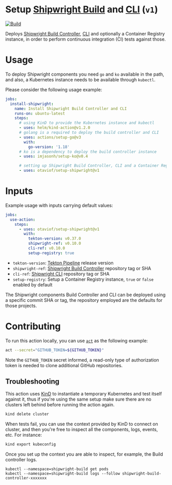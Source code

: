 # Setup [Shipwright Build][shpBuild] and [CLI][shpCLI] (`v1`)

[![Build][useActionBadgeSVG]](https://github.com/imjasonh/setup-ko/actions/workflows/use-action.yaml)

Deploys [Shipwright Build Controller][shpBuild], [CLI][shpCLI] and optionally a Container Registry instance, in order to perform continuous integration (CI) tests against those.

# Usage

To deploy Shipwright components you need `go` and `ko` available in the path, and also, a Kubernetes instance needs to be available through `kubectl`.

Please consider the following usage example:

```yml
jobs:
  install-shipwright:
    name: Install Shipwright Build Controller and CLI
    runs-on: ubuntu-latest
    steps:
      # using KinD to provide the Kubernetes instance and kubectl
      - uses: helm/kind-action@v1.2.0
      # golang is a required to deploy the build controller and CLI
      - uses: actions/setup-go@v3
        with:
          go-version: '1.18'
      # ko is a dependency to deploy the build controller instance
      - uses: imjasonh/setup-ko@v0.4

      # setting up Shipwright Build Controller, CLI and a Container Registry
      - uses: otaviof/setup-shipwright@v1
```

# Inputs

Example usage with inputs carrying default values:

```yml
jobs:
  use-action:
    steps:
      - uses: otaviof/setup-shipwright@v1
        with:
          tekton-version: v0.37.0
          shipwright-ref: v0.10.0
          cli-ref: v0.10.0
          setup-registry: true
```

- `tekton-version`: [Tekton Pipeline][tektonPipeline] release version 
- `shipwright-ref`: [Shipwright Build Controller][shpBuild] repository tag or SHA
- `cli-ref`: [Shipwright CLI][shpCLI] repository tag or SHA
- `setup-registry`: Setup a Container Registry instance, `true` or `false` enabled by default

The Shipwright components Build Controller and CLI can be deployed using a specific commit SHA or tag, the repository employed are the defaults for those projects.

# Contributing

To run this action locally, you can use [`act`][nektosAct] as the following example:

```bash
act --secret="GITHUB_TOKEN=${GITHUB_TOKEN}"
```

Note the `GITHUB_TOKEN` secret informed, a read-only type of authorization token is needed to clone additional GitHub repositories.

## Troubleshooting

This action uses [KinD][kind] to instantiate a temporary Kubernetes and test itself against it, thus if you're using the same setup make sure there are no clusters left behind before running the action again.

```bash
kind delete cluster
```

When tests fail, you can use the context provided by KinD to connect on cluster, and then you're free to inspect all the components, logs, events, etc. For instance:

```bash
kind export kubeconfig
```

Once you set up the context you are able to inspect, for example, the Build controller logs.

```
kubectl --namespace=shipwright-build get pods
kubectl --namespace=shipwright-build logs --follow shipwright-build-controller-xxxxxxx
```

[shpBuild]: https://github.com/shipwright-io/build
[shpCLI]: https://github.com/shipwright-io/cli
[useAction]: https://github.com/otaviof/setup-shipwright/actions/workflows/use-action.yaml
[useActionBadgeSVG]:  https://github.com/otaviof/setup-shipwright/actions/workflows/use-action.yaml/badge.svg
[tektonPipeline]: https://github.com/tektoncd/pipeline
[nektosAct]: https://github.com/nektos/act
[kind]: https://kind.sigs.k8s.io/